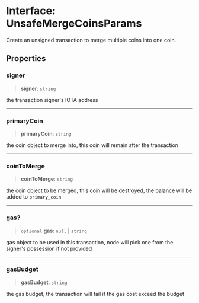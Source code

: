 # Interface: UnsafeMergeCoinsParams

Create an unsigned transaction to merge multiple coins into one coin.

## Properties

### signer

> **signer**: `string`

the transaction signer's IOTA address

---

### primaryCoin

> **primaryCoin**: `string`

the coin object to merge into, this coin will remain after the transaction

---

### coinToMerge

> **coinToMerge**: `string`

the coin object to be merged, this coin will be destroyed, the balance will be added to
`primary_coin`

---

### gas?

> `optional` **gas**: `null` \| `string`

gas object to be used in this transaction, node will pick one from the signer's possession if not
provided

---

### gasBudget

> **gasBudget**: `string`

the gas budget, the transaction will fail if the gas cost exceed the budget
